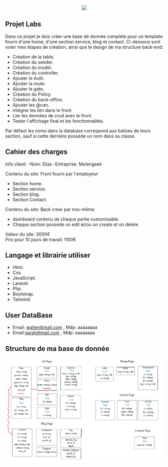<p align="center"><a href="https://laravel.com" target="_blank"><img src="https://raw.githubusercontent.com/laravel/art/master/logo-lockup/5%20SVG/2%20CMYK/1%20Full%20Color/laravel-logolockup-cmyk-red.svg" width="400"></a></p>


## Projet Labs

Dans ce projet je dois créer une base de donnée complete pour un template fourni d'une home, d'une section service, blog et contact. 
Ci-dessous sont noter mes étapes de création, ainsi que le design de ma structure back-end:

- Création de la table.
- Création du seeder.
- Création du model.
- Création du controller.
- Ajouter le Auth.
- Ajouter la route.
- Ajouter le gate.
- Création du Policy.
- Création du back-office.
- Ajouter les @can.
- intégrer les btn dans le front.
- Lier les données de crud avec le front.
- Tester l'affichage final et les fonctionnalités.

Par défaut les noms dans la database correspond aux balises de leurs section, sauf si cette dernière possède un nom dans sa classe.

## Cahier des charges

Info client: -Nom: Elias -Entreprise: Molengeek

Contenu du site: Front fourni par l'employeur<br>
- Section home.
- Section service.
- Section blog.
- Section Contact.

Contenu du site: Back créer par moi-même<br>
- dashboard contenu de chaque partie customisable.
- Chaque section possède un edit et/ou un create et un delete.

Valeur du site: 3000€<br>
Prix pour 10 jours de travail: 1100€


## Langage et librairie utiliser

- Html.
- Css.
- JavaScript.
- Laravel.
- Php.
- Bootstrap.
- Tailwind.

## User DataBase

- Email: walter@mail.com , Mdp: aaaaaaaa
- Email:sarah@mail.com , Mdp: aaaaaaaa

## Structure de ma base de donnée

![](labs.png)

